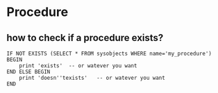 # Procedure


## how to check if a procedure exists?
```
IF NOT EXISTS (SELECT * FROM sysobjects WHERE name='my_procedure') BEGIN
    print 'exists'  -- or watever you want
END ELSE BEGIN
    print 'doesn''texists'   -- or watever you want
END
```